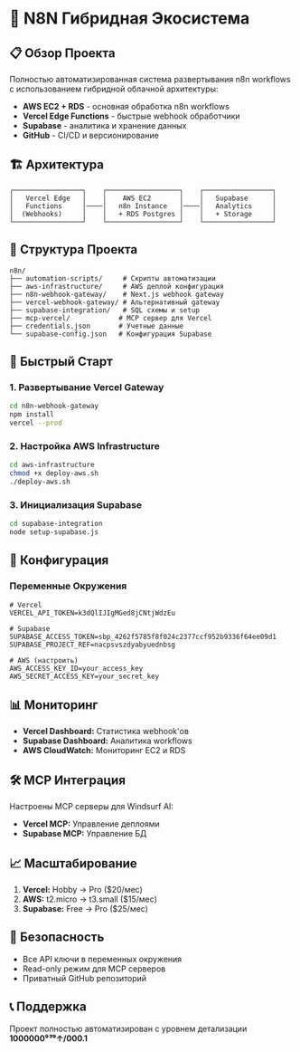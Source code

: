 # 🚀 N8N Гибридная Экосистема

## 📋 Обзор Проекта

Полностью автоматизированная система развертывания n8n workflows с использованием гибридной облачной архитектуры:

- **AWS EC2 + RDS** - основная обработка n8n workflows
- **Vercel Edge Functions** - быстрые webhook обработчики  
- **Supabase** - аналитика и хранение данных
- **GitHub** - CI/CD и версионирование

## 🏗️ Архитектура

```
┌─────────────────┐    ┌──────────────────┐    ┌─────────────────┐
│   Vercel Edge   │    │    AWS EC2       │    │   Supabase      │
│   Functions     │────│   n8n Instance   │────│   Analytics     │
│  (Webhooks)     │    │   + RDS Postgres │    │   + Storage     │
└─────────────────┘    └──────────────────┘    └─────────────────┘
```

## 📁 Структура Проекта

```
n8n/
├── automation-scripts/     # Скрипты автоматизации
├── aws-infrastructure/     # AWS деплой конфигурация
├── n8n-webhook-gateway/    # Next.js webhook gateway
├── vercel-webhook-gateway/ # Альтернативный gateway
├── supabase-integration/   # SQL схемы и setup
├── mcp-vercel/            # MCP сервер для Vercel
├── credentials.json       # Учетные данные
└── supabase-config.json   # Конфигурация Supabase
```

## 🚀 Быстрый Старт

### 1. Развертывание Vercel Gateway
```bash
cd n8n-webhook-gateway
npm install
vercel --prod
```

### 2. Настройка AWS Infrastructure
```bash
cd aws-infrastructure
chmod +x deploy-aws.sh
./deploy-aws.sh
```

### 3. Инициализация Supabase
```bash
cd supabase-integration
node setup-supabase.js
```

## 🔧 Конфигурация

### Переменные Окружения
```env
# Vercel
VERCEL_API_TOKEN=k3dQlIJIgMGed8jCNtjWdzEu

# Supabase
SUPABASE_ACCESS_TOKEN=sbp_4262f5785f8f024c2377ccf952b9336f64ee09d1
SUPABASE_PROJECT_REF=nacpsvszdyabyuednbsg

# AWS (настроить)
AWS_ACCESS_KEY_ID=your_access_key
AWS_SECRET_ACCESS_KEY=your_secret_key
```

## 📊 Мониторинг

- **Vercel Dashboard:** Статистика webhook'ов
- **Supabase Dashboard:** Аналитика workflows  
- **AWS CloudWatch:** Мониторинг EC2 и RDS

## 🛠️ MCP Интеграция

Настроены MCP серверы для Windsurf AI:
- **Vercel MCP:** Управление деплоями
- **Supabase MCP:** Управление БД

## 📈 Масштабирование

1. **Vercel:** Hobby → Pro ($20/мес)
2. **AWS:** t2.micro → t3.small ($15/мес)  
3. **Supabase:** Free → Pro ($25/мес)

## 🔐 Безопасность

- Все API ключи в переменных окружения
- Read-only режим для MCP серверов
- Приватный GitHub репозиторий

## 📞 Поддержка

Проект полностью автоматизирован с уровнем детализации **1000000⁹*⁹*⁹↑/000.1**
